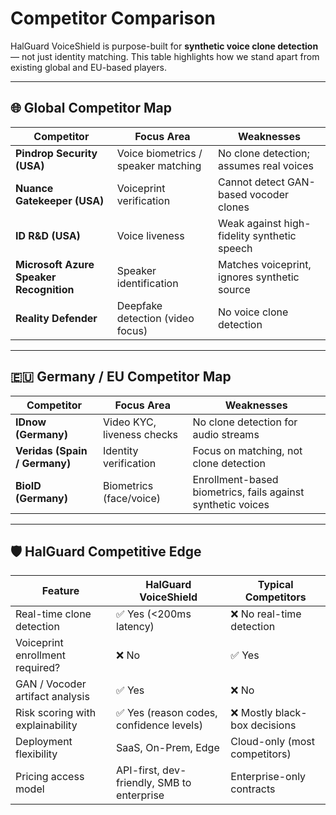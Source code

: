 # Competitor Comparison

HalGuard VoiceShield is purpose-built for **synthetic voice clone detection** — not just identity matching. This table highlights how we stand apart from existing global and EU-based players.

---

## 🌐 Global Competitor Map

| Competitor               | Focus Area                   | Weaknesses                                   |
|--------------------------|-----------------------------|-----------------------------------------------|
| **Pindrop Security (USA)**| Voice biometrics / speaker matching | No clone detection; assumes real voices |
| **Nuance Gatekeeper (USA)** | Voiceprint verification       | Cannot detect GAN-based vocoder clones        |
| **ID R&D (USA)**          | Voice liveness               | Weak against high-fidelity synthetic speech   |
| **Microsoft Azure Speaker Recognition** | Speaker identification | Matches voiceprint, ignores synthetic source |
| **Reality Defender**      | Deepfake detection (video focus) | No voice clone detection                     |

---

## 🇪🇺 Germany / EU Competitor Map

| Competitor               | Focus Area                  | Weaknesses                                  |
|--------------------------|----------------------------|----------------------------------------------|
| **IDnow (Germany)**       | Video KYC, liveness checks  | No clone detection for audio streams        |
| **Veridas (Spain / Germany)** | Identity verification    | Focus on matching, not clone detection       |
| **BioID (Germany)**       | Biometrics (face/voice)     | Enrollment-based biometrics, fails against synthetic voices |

---

## 🛡️ HalGuard Competitive Edge

| Feature                          | HalGuard VoiceShield         | Typical Competitors                |
|-----------------------------------|-----------------------------|------------------------------------|
| Real-time clone detection        | ✅ Yes (&lt;200ms latency)      | ❌ No real-time detection         |
| Voiceprint enrollment required?  | ❌ No                        | ✅ Yes                            |
| GAN / Vocoder artifact analysis  | ✅ Yes                       | ❌ No                             |
| Risk scoring with explainability | ✅ Yes (reason codes, confidence levels) | ❌ Mostly black-box decisions    |
| Deployment flexibility           | SaaS, On-Prem, Edge          | Cloud-only (most competitors)      |
| Pricing access model             | API-first, dev-friendly, SMB to enterprise | Enterprise-only contracts       |

